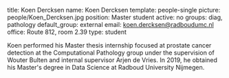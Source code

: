 title: Koen Dercksen
name: Koen Dercksen
template: people-single
picture: people/Koen_Dercksen.jpg
position: Master student
active: no
groups: diag, pathology
default_group: external
email: koen.dercksen@radboudumc.nl
office: Route 812, room 2.39
type: student

Koen performed his Master thesis internship focused at prostate cancer detection at the Computational Pathology group under the supervision of Wouter Bulten and internal supervisor Arjen de Vries. In 2019, he obtained his Master's degree in Data Science at Radboud University Nijmegen.

